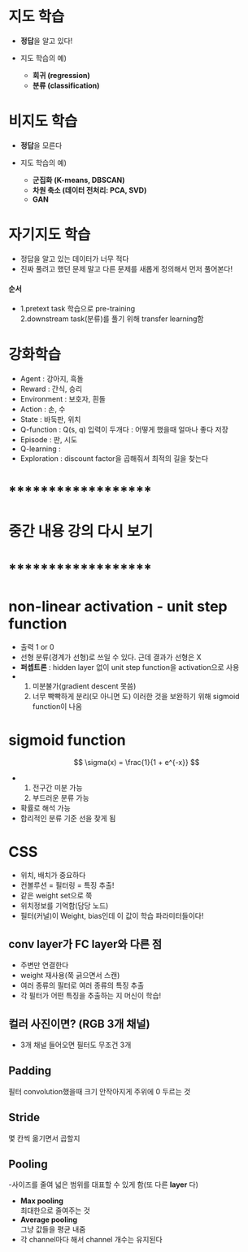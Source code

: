# 지도 학습
- **정답**을 알고 있다!

- 지도 학습의 예)
  - **회귀 (regression)**
  - **분류 (classification)**

# 비지도 학습
- **정답**을 모른다

- 지도 학습의 예)
  - **군집화 (K-means, DBSCAN)**
  - **차원 축소 (데이터 전처리: PCA, SVD)**
  - **GAN**




# 자기지도 학습
- 정답을 알고 있는 데이터가 너무 적다
- 진짜 풀려고 했던 문제 말고 다른 문제를 새롭게 정의해서 먼저 풀어본다!
#### 순서
- 1.pretext task 학습으로 pre-training<br>
  2.downstream task(분류)를 풀기 위해 transfer learning함


# 강화학습
- Agent : 강아지, 흑돌
- Reward : 간식, 승리
- Environment : 보호자, 흰돌
- Action : 손, 수
- State : 바둑판, 위치
- Q-function : Q(s, q) 입력이 두개다 : 어떻게 했을때 얼마나 좋다 저장
- Episode : 판, 시도
- Q-learning : 
- Exploration : discount factor을 곱해줘서 최적의 길을 찾는다

# ******************
# 중간 내용 강의 다시 보기
# ******************

 # non-linear activation - unit step function
- 출력 1 or 0
- 선형 분류(경계가 선형)로 쓰일 수 있다. 근데 결과가 선형은 X
- **퍼셉트론** : hidden layer 없이 unit step function을 activation으로 사용
- 1. 미분불가(gradient descent 못씀)
  2. 너무 빡빡하게 분리(모 아니면 도)
이러한 것을 보완하기 위해 sigmoid function이 나옴


# sigmoid function
$$
\sigma(x) = \frac{1}{1 + e^{-x}}
$$
- 1. 전구간 미분 가능
  2. 부드러운 분류 가능
- 확률로 해석 가능
- 합리적인 분류 기준 선을 찾게 됨

# CSS
- 위치, 배치가 중요하다
- 컨볼루션 = 필터링 = 특징 추출!
- 같은 weight set으로 쭉
- 위치정보를 기억함(담당 노드)
- 필터(커널)이 Weight, bias인데 이 값이 학습 파라미터들이다!
## conv layer가 FC layer와 다른 점
- 주변만 연결한다
- weight 재사용(쭉 긁으면서 스캔)
- 여러 종류의 필터로 여러 종류의 특징 추출
- 각 필터가 어떤 특징을 추출하는 지 머신이 학습!

## 컬러 사진이면? (RGB 3개 채널)
- 3개 채널 들어오면 필터도 무조건 3개

## Padding
필터 convolution했을때 크기 안작아지게 주위에 0 두르는 것

## Stride
몇 칸씩 옮기면서 곱할지

## Pooling
-사이즈를 줄여 넓은 범위를 대표할 수 있게 함(또 다른 **layer** 다)
- **Max pooling**<br>
 최대한으로 줄여주는 것
- **Average pooling**<br>
 그냥 값들을 평균 내줌
- 각 channel마다 해서 channel 개수는 유지된다












